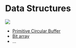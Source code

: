 # Data Structures

![](https://docs.oracle.com/javase/tutorial/figures/java/objects-tenElementArray.gif)

- [Primitive Circular Buffer](https://github.com/embeddingforth/Data-Structures/tree/main/Primitive-Circular-Buffer) 
- [Bit array](https://github.com/embeddingforth/Data-Structures/tree/main/Bit-Array)  
- ...

